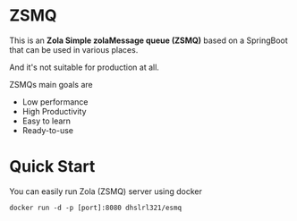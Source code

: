 # ZSMQ

This is an **Zola Simple zolaMessage queue (ZSMQ)** based on a SpringBoot that can be used in various places.

And it's not suitable for production at all.

ZSMQs main goals are

- Low performance
- High Productivity
- Easy to learn
- Ready-to-use

# Quick Start

You can easily run Zola (ZSMQ) server using docker

```shell
docker run -d -p [port]:8080 dhslrl321/esmq
```

